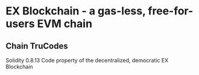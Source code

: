 # EX Blockchain - a gas-less, free-for-users EVM chain
## Chain TruCodes

Solidity 0.8.13
Code property of the decentralized, democratic EX Blockchain
